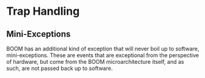 # Trap Handling

## Mini-Exceptions
BOOM has an additional kind of exception that will never boil up to software, mini-exceptions.
These are events that are exceptional from the perspective of hardware, but come from the BOOM microarchitecture itself, and as such, are not passed back up to software.
